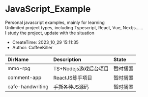 # JavaScript_Example

Personal javascript examples, mainly for learning   
Unlimited project types, including Typescript, React, Vue, Nextjs......   
I study the project, update with the situation  

- CreateTime: 2023_10_29 15:11:35
- Author: CoffeeKiller

| DirName          | Description     | State |
|:-----------------|:----------------|:------|
| mmo-rpg          | TS+Nodejs游戏后台项目 | 暂时搁置  |
| comment-app      | ReactJS练手项目     | 暂时搁置  |
| cafe-handwriting | 手撕各种JS源码        | 暂时搁置  |